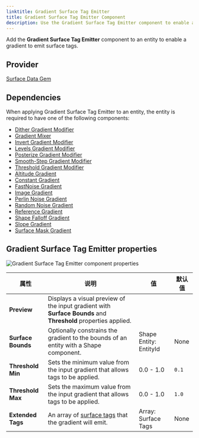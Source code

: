 ```yaml
---
linktitle: Gradient Surface Tag Emitter
title: Gradient Surface Tag Emitter Component
description: Use the Gradient Surface Tag Emitter component to enable a gradient to emit surface tags in your Open 3D Engine (O3DE) level.
---
```


Add the **Gradient Surface Tag Emitter** component to an entity to enable a gradient to emit surface tags.

## Provider

[Surface Data Gem](/docs/user-guide/gems/reference/environment/surface-data)

## Dependencies

When applying Gradient Surface Tag Emitter to an entity, the entity is required to have one of the following components:

- [Dither Gradient Modifier](../gradient-modifiers/dither-gradient-modifier)
- [Gradient Mixer](../gradient-modifiers/gradient-mixer)
- [Invert Gradient Modifier](../gradient-modifiers/invert-gradient-modifier)
- [Levels Gradient Modifier](../gradient-modifiers/levels-gradient-modifier)
- [Posterize Gradient Modifier](../gradient-modifiers/posterize-gradient-modifier)
- [Smooth-Step Gradient Modifier](../gradient-modifiers/smooth-step-gradient-modifier)
- [Threshold Gradient Modifier](../gradient-modifiers/threshold-gradient-modifier)
- [Altitude Gradient](../gradients/altitude-gradient)
- [Constant Gradient](../gradients/constant-gradient)
- [FastNoise Gradient](../gradients/fastnoise-gradient)
- [Image Gradient](../gradients/image-gradient)
- [Perlin Noise Gradient](../gradients/perlin-noise-gradient)
- [Random Noise Gradient](../gradients/random-noise-gradient)
- [Reference Gradient](../gradients/reference-gradient)
- [Shape Falloff Gradient](../gradients/shape-falloff-gradient)
- [Slope Gradient](../gradients/slope-gradient)
- [Surface Mask Gradient](../gradients/surface-mask-gradient)

## Gradient Surface Tag Emitter properties

![Gradient Surface Tag Emitter component properties](/images/user-guide/components/reference/surface-data/gradient-surface-tag-emitter-component.png)

| 属性 | 说明 | 值 | 默认值 |
|-|-|-|-|
| **Preview** | Displays a visual preview of the input gradient with **Surface Bounds** and **Threshold** properties applied. |  |  |
| **Surface Bounds** | Optionally constrains the gradient to the bounds of an entity with a Shape component. | Shape Entity: EntityId | None |
| **Threshold Min** | Sets the minimum value from the input gradient that allows tags to be applied. | 0.0 - 1.0 | `0.1` |
| **Threshold Max** | Sets the maximum value from the input gradient that allows tags to be applied. | 0.0 - 1.0 | `1.0` |
| **Extended Tags** | An array of [surface tags](/docs/user-guide/gems/reference/environment/surface-data) that the gradient will emit.| Array: Surface Tags | None |
